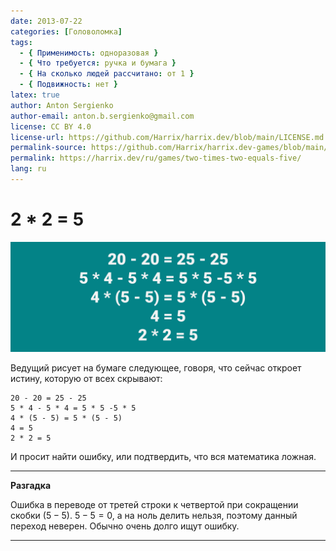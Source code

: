 ```yaml
---
date: 2013-07-22
categories: [Головоломка]
tags:
  - { Применимость: одноразовая }
  - { Что требуется: ручка и бумага }
  - { На сколько людей рассчитано: от 1 }
  - { Подвижность: нет }
latex: true
author: Anton Sergienko
author-email: anton.b.sergienko@gmail.com
license: CC BY 4.0
license-url: https://github.com/Harrix/harrix.dev/blob/main/LICENSE.md
permalink-source: https://github.com/Harrix/harrix.dev-games/blob/main/two-times-two-equals-five/two-times-two-equals-five.md
permalink: https://harrix.dev/ru/games/two-times-two-equals-five/
lang: ru
---
```


# 2 \* 2 = 5

![Featured image](featured-image.svg)

Ведущий рисует на бумаге следующее, говоря, что сейчас откроет истину, которую от всех скрывают:

```text
20 - 20 = 25 - 25
5 * 4 - 5 * 4 = 5 * 5 -5 * 5
4 * (5 - 5) = 5 * (5 - 5)
4 = 5
2 * 2 = 5
```

И просит найти ошибку, или подтвердить, что вся математика ложная.

---

**Разгадка** <!-- !details -->

Ошибка в переводе от третей строки к четвертой при сокращении скобки $(5−5)$. $5−5=0$, а на ноль делить нельзя, поэтому данный переход неверен. Обычно очень долго ищут ошибку.

---
